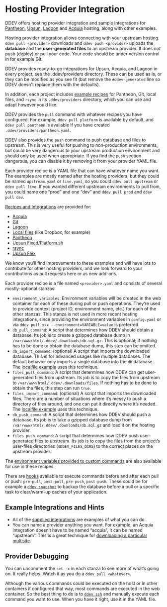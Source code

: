 # Hosting Provider Integration

DDEV offers hosting provider integration and sample integrations for [Pantheon](https://pantheon.io), [Upsun](https://upsun.com/), [Lagoon](https://lagoon.sh/) and [Acquia](https://www.acquia.com) hosting, along with other examples.

Hosting provider integration allows connecting with your upstream hosting. `ddev pull <provider>` downloads and `ddev push <provider>` uploads the **database** and the **user-generated files** to an upstream provider. It does *not* push (deploy) or pull your code. Your code should be under version control in for example Git.

DDEV provides ready-to-go integrations for Upsun, Acquia, and Lagoon in every project, see the .ddev/providers directory. These can be used as is, or they can be modified as you see fit (but remove the `#ddev-generated` line so DDEV doesn't replace them with the defaults).

In addition, each project includes [example recipes](https://github.com/ddev/ddev/tree/main/pkg/ddevapp/dotddev_assets/providers) for Pantheon, Git, local files, and `rsync` in its `.ddev/providers` directory, which you can use and adapt however you’d like.

DDEV provides the `pull` command with whatever recipes you have configured. For example, `ddev pull platform` is available by default, and `ddev pull pantheon` is available if you have created `.ddev/providers/pantheon.yaml`.

DDEV also provides the `push` command to push database and files to upstream. This is very useful for pushing to non-production environments, but could be very dangerous to your upstream production environment and should only be used when appropriate. If you find the `push` section dangerous, you can disable it by removing it from your provider YAML file.

Each provider recipe is a YAML file that can have whatever name you want. The examples are mostly named after the hosting providers, but they could be named `upstream.yaml` or `live.yaml`, so you could `ddev pull upstream` or `ddev pull live`. If you wanted different upstream environments to pull from, you could name one “prod” and one “dev” and `ddev pull prod` and `ddev pull dev`.

[Recipes and Integrations](https://github.com/ddev/ddev/blob/main/pkg/ddevapp/dotddev_assets/providers/) are provided for:

- [Acquia](https://github.com/ddev/ddev/blob/main/pkg/ddevapp/dotddev_assets/providers/acquia.yaml)
- [Git](https://github.com/ddev/ddev/blob/main/pkg/ddevapp/dotddev_assets/providers/git.yaml.example)
- [Lagoon](https://github.com/ddev/ddev/blob/main/pkg/ddevapp/dotddev_assets/providers/lagoon.yaml)
- [Local files](https://github.com/ddev/ddev/blob/main/pkg/ddevapp/dotddev_assets/providers/localfile.yaml.example) (like Dropbox, for example)
- [Pantheon](https://github.com/ddev/ddev/blob/main/pkg/ddevapp/dotddev_assets/providers/pantheon.yaml)
- [Upsun Fixed/Platform.sh](https://github.com/ddev/ddev/blob/main/pkg/ddevapp/dotddev_assets/providers/platform.yaml)
- [rsync](https://github.com/ddev/ddev/blob/main/pkg/ddevapp/dotddev_assets/providers/rsync.yaml.example)
- [Upsun Flex](https://github.com/ddev/ddev/blob/main/pkg/ddevapp/dotddev_assets/providers/upsun.yaml)

We know you’ll find improvements to these examples and will have lots to contribute for other hosting providers, and we look forward to your contributions as pull requests here or as new add-ons.

Each provider recipe is a file named `<provider>.yaml` and consists of several mostly-optional stanzas:

- `environment_variables`: Environment variables will be created in the web container for each of these during pull or push operations. They’re used to provide context (project ID, environment name, etc.) for each of the other stanzas. This stanza is not used in more recent hosting integrations, since providing the environment variables in `config.yaml` or via `ddev pull xxx --environment=VARIABLE=value` is preferred.
- `db_pull_command`: A script that determines how DDEV should obtain a database. Its job is to create a gzipped database dump in `/var/www/html/.ddev/.downloads/db.sql.gz`. This is optional; if nothing has to be done to obtain the database dump, this step can be omitted.
- `db_import_command`: (optional) A script that imports the downloaded database. This is for advanced usages like multiple databases. The default behavior only imports a single database into the `db` database. The [localfile example](https://github.com/ddev/ddev/blob/main/pkg/ddevapp/dotddev_assets/providers/localfile.yaml.example) uses this technique.
- `files_pull_command`: A script that determines how DDEV can get user-generated files from upstream. Its job is to copy the files from upstream to `/var/www/html/.ddev/.downloads/files`. If nothing has to be done to obtain the files, this step can run `true`.
- `files_import_command`: (optional) A script that imports the downloaded files. There are a number of situations where it’s messy to push a directory of files around, and one can put it directly where it’s needed. The [localfile example](https://github.com/ddev/ddev/blob/main/pkg/ddevapp/dotddev_assets/providers/localfile.yaml.example) uses this technique.
- `db_push_command`: A script that determines how DDEV should push a database. Its job is to take a gzipped database dump from `/var/www/html/.ddev/.downloads/db.sql.gz` and load it on the hosting provider.
- `files_push_command`: A script that determines how DDEV push user-generated files to upstream. Its job is to copy the files from the project’s user-files directories (`$DDEV_FILES_DIRS`) to the correct places on the upstream provider.

The [environment variables provided to custom commands](../extend/custom-commands.md#environment-variables-provided) are also available for use in these recipes.

There are [hooks](../configuration/hooks.md) available to execute commands before and after each pull or push: `pre-pull`, `post-pull`, `pre-push`, `post-push`. These could be for example a [`ddev snapshot`](../usage/commands.md#snapshot) to backup the database before a pull or a specific task to clear/warm-up caches of your application.

## Example Integrations and Hints

- All of the [supplied integrations](https://github.com/ddev/ddev/tree/main/pkg/ddevapp/dotddev_assets/providers) are examples of what you can do.
- You can name a provider anything you want. For example, an Acquia integration doesn’t have to be named “acquia”, it can be named “upstream”. This is a great technique for [downloading a particular multisite](https://stackoverflow.com/a/68553116/215713).

## Provider Debugging

You can uncomment the `set -x` in each stanza to see more of what’s going on. It really helps. Watch it as you do a `ddev pull <whatever>`.

Although the various commands could be executed on the host or in other containers if configured that way, most commands are executed in the web container. So the best thing to do is to [`ddev ssh`](../usage/commands.md#ssh) and manually execute each command you want to use. When you have it right, use it in the YAML file.
